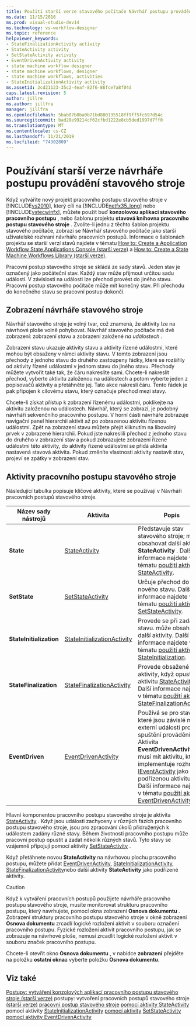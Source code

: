 ```yaml
---
title: Použití starší verze stavového počítače Návrhář postupu provádění | Microsoft Docs
ms.date: 11/15/2016
ms.prod: visual-studio-dev14
ms.technology: vs-workflow-designer
ms.topic: reference
helpviewer_keywords:
- StateFinalizationActivity activity
- StateActivity activity
- SetStateActivity activity
- EventDrivenActivity activity
- state machine workflow designer
- state machine workflows, designer
- state machine workflows, activities
- StateInitializationActivity activity
ms.assetid: 2cd21123-35c2-4eaf-82f6-86fce7a8f04d
caps.latest.revision: 5
author: jillre
ms.author: jillfra
manager: jillfra
ms.openlocfilehash: 5bab07b8ba0b71bd880135518ff9ff5fc697d54c
ms.sourcegitcommit: bad28e99214cf62cfbd1222e8cb5ded1997d7ff0
ms.translationtype: MT
ms.contentlocale: cs-CZ
ms.lasthandoff: 11/21/2019
ms.locfileid: "74302809"
---
```

# <a name="using-the-legacy-state-machine-workflow-designer"></a>Používání starší verze návrháře postupu provádění stavového stroje
Když vytváříte nový projekt pracovního postupu stavového stroje v [!INCLUDE[vs2010](../includes/vs2010-md.md)], který cílí na [!INCLUDE[netfx35_long](../includes/netfx35-long-md.md)] nebo [!INCLUDE[vstecwinfx](../includes/vstecwinfx-md.md)], můžete použít buď **konzolovou aplikaci stavového pracovního postupu** , nebo šablonu projektu **stavová knihovna pracovního postupu stavového stroje** . Zvolíte-li jednu z těchto šablon projektu stavového počítače, zobrazí se Návrhář stavového počítače jako starší uživatelské rozhraní návrháře pracovních postupů. Informace o šablonách projektu se starší verzí stavů najdete v tématu [How to: Create a Application Workflow State Applications Console (starší verze)](../workflow-designer/how-to-create-state-machine-workflow-console-applications-legacy.md) a [How to: Create a State Machine Workflows Library (starší verze)](../workflow-designer/how-to-create-a-state-machine-workflow-library-legacy.md).

 Pracovní postup stavového stroje se skládá ze sady stavů. Jeden stav je označený jako počáteční stav. Každý stav může přijmout určitou sadu událostí. V závislosti na události lze přechod provést do jiného stavu. Pracovní postup stavového počítače může mít konečný stav. Při přechodu do konečného stavu se pracovní postup dokončí.

## <a name="state-machine-designer-views"></a>Zobrazení návrháře stavového stroje
 Návrhář stavového stroje je volný tvar, což znamená, že aktivity lze na návrhové ploše volně pohybovat. Návrhář stavového počítače má dvě zobrazení: zobrazení *stavu* a zobrazení založené *na událostech* .

 Zobrazení stavu ukazuje aktivity stavu a aktivity řízené událostmi, které mohou být obsaženy v rámci aktivity stavu. V tomto zobrazení jsou přechody z jednoho stavu do druhého zastoupeny řádky, které se rozšířily od aktivity řízené událostmi v jednom stavu do jiného stavu. Přechody můžete vytvořit také tak, že čáru nakreslíte sami. Chcete-li nakreslit přechod, vyberte aktivitu založenou na událostech a potom vyberte jeden z popisovačů aktivity a přetáhněte jej. Tato akce nakreslí čáru. Tento řádek je pak připojen k cílovému stavu, který označuje přechod mezi stavy.

 Chcete-li získat přístup k zobrazení řízenému událostmi, poklikejte na aktivitu založenou na událostech. Návrhář, který se zobrazí, je podobný návrháři sekvenčního pracovního postupu. V horní části návrháře zobrazuje navigační panel hierarchii aktivit až po zobrazenou aktivitu řízenou událostmi. Zpět na zobrazení stavu můžete přejít kliknutím na libovolný prvek v zobrazené hierarchii. Pokud jste nakreslili přechod z jednoho stavu do druhého v zobrazení stav a pokud zobrazujete zobrazení řízené událostmi této aktivity, do aktivity řízené událostmi se přidá aktivita nastavená stavová aktivita. Pokud změníte vlastnosti aktivity nastavit stav, projeví se zpátky v zobrazení stav.

## <a name="state-machine-workflow-activities"></a>Aktivity pracovního postupu stavového stroje
 Následující tabulka popisuje klíčové aktivity, které se používají v Návrháři pracovních postupů stavového stroje.

|Název sady nástrojů|Aktivita|Popis|
|------------------|--------------|-----------------|
|**State**|[StateActivity](https://go.microsoft.com/fwlink?LinkID=65042)|Představuje stav stavového stroje; může obsahovat další aktivity **StateActivity** . Další informace najdete v tématu [použití aktivity StateActivity](https://go.microsoft.com/fwlink?LinkID=65083).|
|**SetState**|[SetStateActivity](https://go.microsoft.com/fwlink?LinkID=65041)|Určuje přechod do nového stavu. Další informace najdete v tématu [použití aktivity SetStateActivity](https://go.microsoft.com/fwlink?LinkID=65082).|
|**StateInitialization**|[StateInitializationActivity](https://go.microsoft.com/fwlink?LinkID=65044)|Provede se při zadání stavu. může obsahovat další aktivity. Další informace najdete v tématu [použití aktivity StateInitialization](https://go.microsoft.com/fwlink?LinkID=65006).|
|**StateFinalization**|[StateFinalizationActivity](https://go.microsoft.com/fwlink?LinkID=65043)|Provede obsažené aktivity, když opustí aktivitu [StateActivity](https://go.microsoft.com/fwlink?LinkID=65042) . Další informace najdete v tématu [použití aktivity StateFinalizationActivity](https://go.microsoft.com/fwlink?LinkID=65008).|
|**EventDriven**|[EventDrivenActivity](https://go.microsoft.com/fwlink?LinkID=65029)|Používá se pro stavy, které jsou závislé na externí události pro spuštění provádění. Aktivita **EventDrivenActivity** musí mít aktivitu, která implementuje rozhraní [IEventActivity](https://go.microsoft.com/fwlink?LinkID=65032) jako první podřízenou aktivitu. Další informace najdete v tématu [použití aktivity EventDrivenActivity](https://go.microsoft.com/fwlink?LinkID=65068).|

 Hlavní komponentou pracovního postupu stavového stroje je aktivita [StateActivity](https://go.microsoft.com/fwlink?LinkID=65042) . Když jsou události zachyceny v různých fázích pracovního postupu stavového stroje, jsou pro zpracování úkolů přidružených k událostem zadány různé stavy. Během životnosti pracovního postupu může pracovní postup opustit a zadat několik různých stavů. Tyto stavy se vzájemně připojují pomocí aktivity [SetStateActivity](https://go.microsoft.com/fwlink?LinkID=65041) .

 Když přetáhnete novou **StateActivity** na návrhovou plochu pracovního postupu, můžete přidat [EventDrivenActivity](https://go.microsoft.com/fwlink?LinkID=65029), [StateInitializationActivity](https://go.microsoft.com/fwlink?LinkID=65044), [StateFinalizationActivity](https://go.microsoft.com/fwlink?LinkID=65043)nebo další aktivity **StateActivity** jako podřízené aktivity.

> [!CAUTION]
> Když k vytváření pracovních postupů použijete návrháře pracovního postupu stavového stroje, musíte monitorovat strukturu pracovního postupu, který navrhujete, pomocí okna zobrazení **Osnova dokumentu** . Zobrazení struktury pracovního postupu stavového stroje v okně zobrazení **Osnova dokumentu** zrcadlí logické rozložení aktivit v souboru označení pracovního postupu. Fyzické rozložení aktivit pracovního postupu, jak se zobrazuje na návrhové ploše, nemusí zrcadlit logické rozložení aktivit v souboru značek pracovního postupu.
>
> Chcete-li otevřít okno **Osnova dokumentu** , v nabídce **zobrazení** přejděte na položku **ostatní okna**a vyberte položku **Osnova dokumentu**.

## <a name="see-also"></a>Viz také
 [Postupy: vytváření konzolových aplikací pracovního postupu stavového stroje (starší verze)](../workflow-designer/how-to-create-state-machine-workflow-console-applications-legacy.md) postupy: vytvoření pracovních postupů stavového stroje [(starší verze)](../workflow-designer/how-to-create-a-state-machine-workflow-library-legacy.md) [pracovní postup stavového stroje](https://go.microsoft.com/fwlink?LinkID=65016) [pomocí aktivity StateActivity](https://go.microsoft.com/fwlink?LinkID=65083) pomocí aktivity [StateInitializationActivity](https://go.microsoft.com/fwlink?LinkID=65006) [pomocí aktivity](https://go.microsoft.com/fwlink?LinkID=65008) [SetStateActivity](https://go.microsoft.com/fwlink?LinkID=65082) [pomocí aktivity EventDrivenActivity](https://go.microsoft.com/fwlink?LinkID=65068)